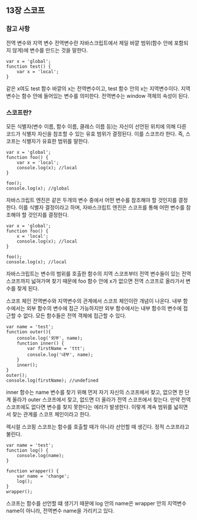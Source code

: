 ## 13장 스코프

### 참고 사항
전역 변수와 지역 변수
전역변수란 자바스크립트에서 제일 바깥 범위(함수 안에 포함되지 않게)에 변수를 만드는 것을 말한다.
```
var x = 'global';
function test() {
    var x = 'local';
}
```
같은 x여도 test 함수 바깥의 x는 전역변수이고, test 함수 안의 x는 지역변수이다. 지역변수는 함수 안에 들어있는 변수를 의미한다.
전역변수는 window 객체의 속성이 된다.

### 스코프란?
모든 식별자(변수 이름, 함수 이름, 클래스 이름 등)는 자신이 선언된 위치에 의해 다른 코드가 식별자 자신을 참조할 수 있는 유효 범위가 결정된다. 이를 스코프라 한다. 즉, 스코프는 식별자가 유효한 범위를 말한다.
```
var x = 'global';
function foo() {
    var x = 'local';
    console.log(x); //local
}

foo();
console.log(x); //global
```
자바스크립트 엔진은 같은 두개의 변수 중에서 어떤 변수를 참조해야 할 것인지를 결정한다. 이를 식별자 결정이라고 하며, 자바스크립트 엔진은 스코프를 통해 어떤 변수를 참조해야 할 것인지를 결정한다.

```
var x = 'global';
function foo() {
    x = 'local';
    console.log(x); //local
}

foo();
console.log(x); //local
```
자바스크립트는 변수의 범위를 호출한 함수의 지역 스코프부터 전역 변수들이 있는 전역 스코프까지 넓혀가며 찾기 때문에 foo 함수 안에 x가 없으면 전역 스코프로 올라가서 변수를 찾게 된다.

스코프 체인
전역변수와 지역변수의 관계에서 스코프 체인이란 개념이 나온다. 내부 함수에서는 외부 함수의 변수에 접근 가능하지만 외부 함수에서는 내부 함수의 변수에 접근할 수 없다. 모든 함수들은 전역 객체에 접근할 수 있다.
```
var name = 'test';
function outer(){
    console.log('외부', name);
    function inner() {
        var firstName = 'ttt';
        console.log('내부', name);
    }
    inner();
}
outer();
console.log(firstName); //undefined
```
inner 함수는 name 변수를 찾기 위해 먼저 자기 자신의 스코프에서 찾고, 없으면 한 단계 올라가 outer 스코프에서 찾고, 없드면 더 올라가 전역 스코프에서 찾는다. 만약 전역 스코프에도 없다면 변수를 찾지 못한다는 에러가 발생한다. 이렇게 계속 범위를 넓히면서 찾는 관계를 스코프 체인이라고 한다.

렉시컬 스코핑
스코프는 함수를 호출할 때가 아니라 선언할 때 생긴다. 정적 스코프라고 불린다.
```
var name = 'test';
function log() {
    console.log(name);
}

function wrapper() {
    var name = 'change';
    log();
}
wrapper();
```
스코프는 함수를 선언할 떄 생기기 때문에 log 안의 name은 wrapper 안의 지역변수 name이 아니라, 전역변수 name을 가리키고 있다. 

